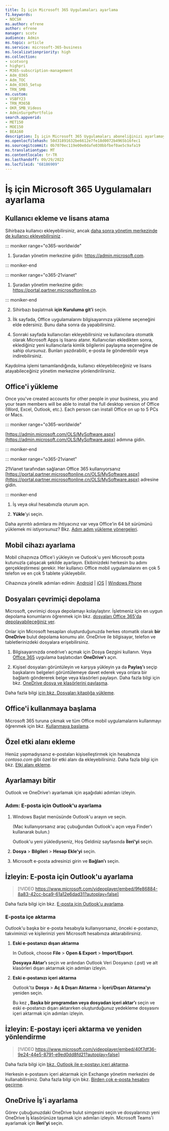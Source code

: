 ```yaml
---
title: İş için Microsoft 365 Uygulamaları ayarlama
f1.keywords:
- NOCSH
ms.author: efrene
author: efrene
manager: scotv
audience: Admin
ms.topic: article
ms.service: microsoft-365-business
ms.localizationpriority: high
ms.collection:
- scotvorg
- highpri
- M365-subscription-management
- Adm_O365
- Adm_TOC
- Adm_O365_Setup
- TRN_SMB
ms.custom:
- VSBFY23
- TRN_M365B
- OKR_SMB_Videos
- AdminSurgePortfolio
search.appverid:
- MET150
- MOE150
- BEA160
description: İş için Microsoft 365 Uygulamaları aboneliğinizi ayarlamayı öğrenin.
ms.openlocfilehash: 50d31891632be6612e7fe18d0072b4965b16fec1
ms.sourcegitcommit: 0b7070ec119e00e0dafe030bbfbef0ae5c9afa19
ms.translationtype: MT
ms.contentlocale: tr-TR
ms.lasthandoff: 09/29/2022
ms.locfileid: "68186909"
---
```

# <a name="set-up-microsoft-365-apps-for-business"></a>İş için Microsoft 365 Uygulamaları ayarlama

## <a name="add-users-and-assign-licenses"></a>Kullanıcı ekleme ve lisans atama

Sihirbaza kullanıcı ekleyebilirsiniz, ancak [daha sonra yönetim merkezinde de kullanıcı ekleyebilirsiniz](../add-users/add-users.md) .

 ::: moniker range="o365-worldwide"

1. Şuradan yönetim merkezine gidin: <a href="https://go.microsoft.com/fwlink/p/?linkid=2024339" target="_blank">https://admin.microsoft.com</a>.

::: moniker-end

::: moniker range="o365-21vianet"

1. Şuradan yönetim merkezine gidin: <a href="https://go.microsoft.com/fwlink/p/?linkid=850627" target="_blank">https://portal.partner.microsoftonline.cn</a>.

::: moniker-end 

2. Sihirbazı başlatmak **için Kuruluma git'i** seçin.

3. İlk sayfada, Office uygulamalarını bilgisayarınıza yükleme seçeneğini elde edersiniz. Bunu daha sonra da yapabilirsiniz.

3. Sonraki sayfada kullanıcıları ekleyebilirsiniz ve kullanıcılara otomatik olarak Microsoft Apps iş lisansı atanır. Kullanıcıları ekledikten sonra, eklediğiniz yeni kullanıcılarla kimlik bilgilerini paylaşma seçeneğine de sahip olursunuz. Bunları yazdırabilir, e-posta ile gönderebilir veya indirebilirsiniz.

 Kaydolma işlemi tamamlandığında, kullanıcı ekleyebileceğiniz ve lisans atayabileceğiniz yönetim merkezine yönlendirilirsiniz. 

## <a name="install-office"></a>Office'i yükleme

Once you've created accounts for other people in your business, you and your team members will be able to install the full desktop version of Office (Word, Excel, Outlook, etc.). Each person can install Office on up to 5 PCs or Macs.
  
::: moniker range="o365-worldwide"

[https://admin.microsoft.com/OLS/MySoftware.aspx](https://admin.microsoft.com/OLS/MySoftware.aspx) adımına gidin.

::: moniker-end

::: moniker range="o365-21vianet"

21Vianet tarafından sağlanan Office 365 kullanıyorsanız [https://portal.partner.microsoftonline.cn/OLS/MySoftware.aspx](https://portal.partner.microsoftonline.cn/OLS/MySoftware.aspx) adresine gidin.

::: moniker-end

1. İş veya okul hesabınızla oturum açın.

2. **Yükle**’yi seçin.

Daha ayrıntılı adımlara mı ihtiyacınız var veya Office'in 64 bit sürümünü yüklemek mi istiyorsunuz? Bkz. [Adım adım yükleme yönergeleri](https://support.microsoft.com/office/4414eaaf-0478-48be-9c42-23adc4716658#BKMK_InstallSteps).
  
## <a name="set-up-mobile"></a>Mobil cihazı ayarlama

Mobil cihazınıza Office'i yükleyin ve Outlook'u yeni Microsoft posta kutunuzla çalışacak şekilde ayarlayın. Ekibinizdeki herkesin bu adımı gerçekleştirmesi gerekir. Her kullanıcı Office mobil uygulamalarını en çok 5 telefon ve en çok 5 tablete yükleyebilir.
  
Cihazınıza yönelik adımları edinin: [Android](https://support.microsoft.com/office/6ef2ebf2-fc2d-474a-be4a-5a801365c87f) | [iOS](https://support.microsoft.com/office/0402b37e-49c4-4419-a030-f34c2013041f) | [Windows Phone](https://support.microsoft.com/office/9bccc8b8-a321-4d0d-a45e-6e06a3438e43)
  
## <a name="store-files-online"></a>Dosyaları çevrimiçi depolama

Microsoft, çevrimiçi dosya depolamayı kolaylaştırır. İşletmeniz için en uygun depolama konumlarını öğrenmek için bkz. [dosyaları Office 365'da depolayabileceğiniz yer](https://support.microsoft.com/office/d18d21a0-1f9f-4f6c-ac45-d52afa0a4a2e).
  
Onlar için Microsoft hesapları oluşturduğunuzda herkes otomatik olarak **bir OneDrive** bulut depolama konumu alır. OneDrive ile bilgisayar, telefon ve tabletlerinizdeki dosyalara erişebilirsiniz.
  
1. Bilgisayarınızda onedrive'ı açmak için Dosya Gezgini kullanın. Veya [Office 365](https://www.office.com) uygulama başlatıcıdan **OneDrive'ı** açın.

2. Kişisel dosyaları görüntüleyin ve karşıya yükleyin ya da **Paylaş'ı** seçip başkalarını belgeleri görüntülemeye davet ederek veya onlara bir bağlantı göndererek belge veya klasörleri paylaşın. Daha fazla bilgi için bkz. [OneDrive dosya ve klasörlerini paylaşma](https://support.microsoft.com/office/9fcc2f7d-de0c-4cec-93b0-a82024800c07#OS_Type=OneDrive_-_Business).
  
Daha fazla bilgi [için bkz. Dosyaları kitaplığa yükleme](https://support.microsoft.com/office/da549fb1-1fcb-4167-87d0-4693e93cb7a0).
  
## <a name="get-started-using-office"></a>Office'i kullanmaya başlama

Microsoft 365 turuna çıkmak ve tüm Office mobil uygulamalarını kullanmayı öğrenmek için bkz. [Kullanmaya başlama](../admin-overview/get-started-with-office-365.md).

## <a name="add-a-custom-domain"></a>Özel etki alanı ekleme

Henüz yapmadıysanız e-postaları kişiselleştirmek için hesabınıza *contoso.com* gibi özel bir etki alanı da ekleyebilirsiniz. Daha fazla bilgi için bkz. [Etki alanı ekleme](add-domain.md).

## <a name="finish-setting-up"></a>Ayarlamayı bitir

Outlook ve OneDrive'ı ayarlamak için aşağıdaki adımları izleyin.

### <a name="step-set-up-outlook-for-email"></a>Adım: E-posta için Outlook'u ayarlama

1. Windows Başlat menüsünde Outlook'u arayın ve seçin.

    (Mac kullanıyorsanız araç çubuğundan Outlook'u açın veya Finder'ı kullanarak bulun.)

    Outlook'u yeni yüklediyseniz, Hoş Geldiniz sayfasında **İleri'yi** seçin.

2. **Dosya** \> **Bilgileri** \> **Hesap Ekle'yi** seçin.

3. Microsoft e-posta adresinizi girin ve **Bağlan'ı** seçin.

## <a name="watch-set-up-outlook-for-email"></a>İzleyin: E-posta için Outlook'u ayarlama

> [!VIDEO https://www.microsoft.com/videoplayer/embed/9fe86884-8a83-42cc-bca9-61a12e6dad31?autoplay=false]
  
Daha fazla bilgi için bkz. [E-posta için Outlook'u ayarlama](https://support.microsoft.com/office/f5bf0cd1-e1f3-4b0d-a022-ecab17efe86f).
  
### <a name="import-email"></a>E-posta içe aktarma

Outlook'u başka bir e-posta hesabıyla kullanıyorsanız, önceki e-postanızı, takviminizi ve kişilerinizi yeni Microsoft hesabınıza aktarabilirsiniz.
  
1. **Eski e-postanızı dışarı aktarma**

    In Outlook, choose **File** \> **Open &amp; Export** \> **Import/Export**.

    **Dosyaya Aktar'ı** seçin ve ardından Outlook Veri Dosyanızı (.pst) ve alt klasörleri dışarı aktarmak için adımları izleyin.

2. **Eski e-postanızı içeri aktarma**

    Outlook'ta **Dosya** \> **Aç &amp; Dışarı Aktarma** \> **İçeri/Dışarı Aktarma'yı** yeniden seçin.

    Bu kez **, Başka bir programdan veya dosyadan içeri aktar'ı** seçin ve eski e-postanızı dışarı aktarırken oluşturduğunuz yedekleme dosyasını içeri aktarmak için adımları izleyin.

## <a name="watch-import-and-redirect-email"></a>İzleyin: E-postayı içeri aktarma ve yeniden yönlendirme

> [!VIDEO https://www.microsoft.com/videoplayer/embed/40f7df36-9e24-44e5-8791-e9ed0dd8fd21?autoplay=false]
  
Daha fazla bilgi için [bkz. Outlook ile e-postayı içeri aktarma](https://support.microsoft.com/office/6a3771d4-4c1d-4a25-92a6-0b8e476335de).

Herkesin e-postasını içeri aktarmak için Exchange yönetim merkezini de kullanabilirsiniz. Daha fazla bilgi için bkz. [Birden çok e-posta hesabını geçirme](/Exchange/mailbox-migration/mailbox-migration).

## <a name="set-up-onedrive-for-business"></a>OneDrive İş'i ayarlama

Görev çubuğunuzdaki OneDrive bulut simgesini seçin ve dosyalarınızı yeni OneDrive İş klasörünüze taşımak için adımları izleyin. Microsoft Teams'i ayarlamak için **İleri'yi** seçin.

